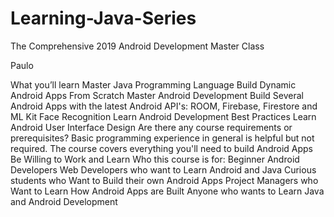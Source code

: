 # Learning-Java-Series
The Comprehensive 2019 Android Development Master Class 



Paulo

What you’ll learn
Master Java Programming Language
Build Dynamic Android Apps From Scratch
Master Android Development
Build Several Android Apps with the latest Android API's: ROOM, Firebase, Firestore and ML Kit Face Recognition
Learn Android Development Best Practices
Learn Android User Interface Design
Are there any course requirements or prerequisites?
Basic programming experience in general is helpful but not required. The course covers everything you'll need to build Android Apps
Be Willing to Work and Learn
Who this course is for:
Beginner Android Developers
Web Developers who want to Learn Android and Java
Curious students who Want to Build their own Android Apps
Project Managers who Want to Learn How Android Apps are Built
Anyone who wants to Learn Java and Android Development
